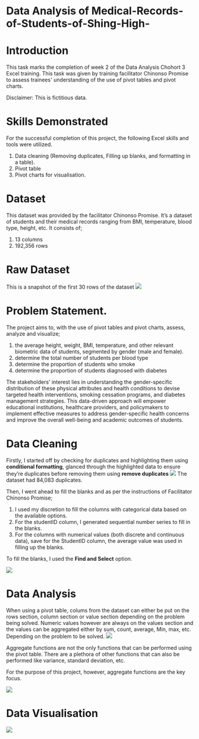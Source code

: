 # Data Analysis of Medical-Records-of-Students-of-Shing-High-
# Introduction
This task marks the completion of week 2 of the Data Analysis Chohort 3 Excel training. This task was given by training facilitator Chinonso Promise to assess trainees' understanding of the use of pivot tables and pivot charts. 

Disclaimer: This is fictitious data.

# Skills Demonstrated 
For the successful completion of this project, the following Excel skills and tools were utilized.
1.	Data cleaning (Removing duplicates, Filling up blanks, and formatting in a table).
2.	Pivot table
3.	Pivot charts for visualisation.

# Dataset
This dataset was provided by the facilitator Chinonso Promise. It’s a dataset of students and their medical records ranging from BMI, temperature, blood type, height, etc. It consists of;
1. 13 columns
2. 192,356 rows
   
# Raw Dataset
This is a snapshot of the first 30 rows of the dataset
![](image001.png)

# Problem Statement. 
The project aims to, with the use of pivot tables and pivot charts, assess, analyze and visualize;

1. the average height, weight, BMI, temperature, and other relevant biometric data of students, segmented by gender (male and female). 
2. determine the total number of students per blood type
3. determine the proportion of students who smoke
4. determine the proportion of students diagnosed with diabetes
   
The stakeholders' interest lies in understanding the gender-specific distribution of these physical attributes and health conditions to devise targeted health interventions, smoking cessation programs, and diabetes management strategies. This data-driven approach will empower educational institutions, healthcare providers, and policymakers to implement effective measures to address gender-specific health concerns and improve the overall well-being and academic outcomes of students.

# Data Cleaning 
Firstly, I started off by checking for duplicates and highlighting them using **conditional formatting**, glanced through the highlighted data to ensure they’re duplicates before removing them using **remove duplicates** 
![](image002.png)
The dataset had 84,083 duplicates. 

Then, I went ahead to fill the blanks and as per the instructions of Facilitator Chinonso Promise;
1.	I used my discretion to fill the columns with categorical data based on the available options.
2.	For the studentID column, I generated sequential number series to fill in the blanks. 
3.	For the columns with numerical values (both discrete and continuous data), save for the StudentID column, the average value was used in filling up the blanks. 

To fill the blanks, I used the **Find and Select** option. 

![](image003.png)

# Data Analysis
When using a pivot table, colums from the dataset can either be put on the rows section, column section or value section depending on the problem being solved. Numeric values however are always on the values section and the values can be aggregated either by sum, count, average, Min, max, etc. Depending on the problem to be solved.
![](image004.png)

Aggregate functions are not the only functions that can be performed using the pivot table. There are a plethora of other functions that can also be performed like variance, standard deviation, etc.

For the purpose of this project, however, aggregate functions are the key focus.

![](image005.png)

# Data Visualisation
![](image006.png)




